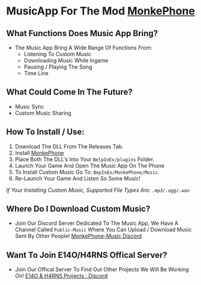 # MusicApp For The Mod [MonkePhone](https://github.com/developer9998/MonkePhone-Public)

## What Functions Does Music App Bring?
- The Music App Bring A Wide Range Of Functions From:
  - Listening To Custom Music
  - Downloading Music While Ingame
  - Pausing / Playing The Song
  - Time Line


## What Could Come In The Future?
- Music Sync
- Custom Music Sharing


## How To Install / Use:

1) Download The DLL From The Releases Tab.
2) Install [MonkePhone](https://github.com/developer9998/MonkePhone-Public)
3) Place Both The DLL's Into Your `BelpInEx/plugins` Folder.
4) Launch Your Game And Open The Music App On The Phone
5) To Install Custom Music Go To: `BepInEx/MonkePhone/Music`.
6) Re-Launch Your Game And Listen So Some Music!

*If Your Installing Custom Music, Supported File Types Are: `.mp3/.ogg/.wav`*


## Where Do I Download Custom Music?

- Join Our Discord Server Dedicated To The Music App, We Have A Channel Called `Public-Music` Where You Can Upload / Download Music Sent By Other People!
  [MonkePhone-Music Discord](https://github.com/developer9998/MonkePhone-Public)

## Want To Join E14O/H4RNS Offical Server?

- Join Our Offical Server To Find Out Other Projects We Will Be Working On!
[E14O & H4RNS Projects : Discord](https://discord.gg/MFA5qn385z)
